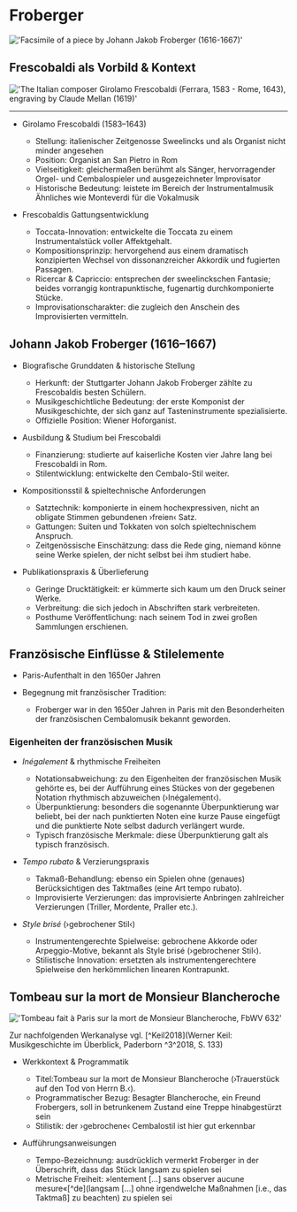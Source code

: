 <!--
author: Dennis Ried
email: dennis.ried@musikwiss.uni-halle.de
version: 1.0.0
language: de
narrator: Deutsch Female
import: ../config.md
tags: komponist, barock
-->

# Froberger

!['Facsimile of a piece by Johann Jakob Froberger (1616-1667)'](https://upload.wikimedia.org/wikipedia/commons/e/e6/Froberger-autograph-partitaquarta.jpg "Facsimile of a piece by Johann Jakob Froberger (1616-1667), Bild: wikimedia")

## Frescobaldi als Vorbild & Kontext

!['The Italian composer Girolamo Frescobaldi (Ferrara, 1583 - Rome, 1643), engraving by Claude Mellan (1619)'](https://upload.wikimedia.org/wikipedia/commons/thumb/d/d0/Girolamo_Frescobaldi_%281583-1643%29%2C_engraving_by_Claude_Mellan_%281619%29.jpg/250px-Girolamo_Frescobaldi_%281583-1643%29%2C_engraving_by_Claude_Mellan_%281619%29.jpg "The Italian composer Girolamo Frescobaldi (Ferrara, 1583 - Rome, 1643), engraving by Claude Mellan (1619), Bild: wikimedia")

---

- Girolamo Frescobaldi (1583–1643)
  
  - Stellung: italienischer Zeitgenosse Sweelincks und als Organist nicht minder angesehen
  - Position: Organist an San Pietro in Rom
  - Vielseitigkeit: gleichermaßen berühmt als Sänger, hervorragender Orgel- und Cembalospieler und ausgezeichneter Improvisator
  - Historische Bedeutung: leistete im Bereich der Instrumentalmusik Ähnliches wie Monteverdi für die Vokalmusik

- Frescobaldis Gattungsentwicklung
  
  - Toccata-Innovation: entwickelte die Toccata zu einem Instrumentalstück voller Affektgehalt.
  - Kompositionsprinzip: hervorgehend aus einem dramatisch konzipierten Wechsel von dissonanzreicher Akkordik und fugierten Passagen.
  - Ricercar & Capriccio: entsprechen der sweelinckschen Fantasie; beides vorrangig kontrapunktische, fugenartig durchkomponierte Stücke.
  - Improvisationscharakter: die zugleich den Anschein des Improvisierten vermitteln.

## Johann Jakob Froberger (1616–1667)

- Biografische Grunddaten & historische Stellung
  
  - Herkunft: der Stuttgarter Johann Jakob Froberger zählte zu Frescobaldis besten Schülern.
  - Musikgeschichtliche Bedeutung: der erste Komponist der Musikgeschichte, der sich ganz auf Tasteninstrumente spezialisierte.
  - Offizielle Position: Wiener Hoforganist.

- Ausbildung & Studium bei Frescobaldi
  
  - Finanzierung: studierte auf kaiserliche Kosten vier Jahre lang bei Frescobaldi in Rom.
  - Stilentwicklung: entwickelte den Cembalo-Stil weiter.

- Kompositionsstil & spieltechnische Anforderungen
  
  - Satztechnik: komponierte in einem hochexpressiven, nicht an obligate Stimmen gebundenen ›freien‹ Satz.
  - Gattungen: Suiten und Tokkaten von solch spieltechnischem Anspruch.
  - Zeitgenössische Einschätzung: dass die Rede ging, niemand könne seine Werke spielen, der nicht selbst bei ihm studiert habe.

- Publikationspraxis & Überlieferung
  
  - Geringe Drucktätigkeit: er kümmerte sich kaum um den Druck seiner Werke.
  - Verbreitung: die sich jedoch in Abschriften stark verbreiteten.
  - Posthume Veröffentlichung: nach seinem Tod in zwei großen Sammlungen erschienen.

## Französische Einflüsse & Stilelemente

- Paris-Aufenthalt in den 1650er Jahren

- Begegnung mit französischer Tradition:
  -  Froberger war in den 1650er Jahren in Paris mit den Besonderheiten der französischen Cembalomusik bekannt geworden.

### Eigenheiten der französischen Musik

- *Inégalement* & rhythmische Freiheiten
  
  - Notationsabweichung: zu den Eigenheiten der französischen Musik gehörte es, bei der Aufführung eines Stückes von der gegebenen Notation rhythmisch abzuweichen (›Inégalement‹).
  - Überpunktierung: besonders die sogenannte Überpunktierung war beliebt, bei der nach punktierten Noten eine kurze Pause eingefügt und die punktierte Note selbst dadurch verlängert wurde.
  - Typisch französische Merkmale: diese Überpunktierung galt als typisch französisch.

- *Tempo rubato* & Verzierungspraxis

  - Takmaß-Behandlung: ebenso ein Spielen ohne (genaues) Berücksichtigen des Taktmaßes (eine Art tempo rubato).
  - Improvisierte Verzierungen: das improvisierte Anbringen zahlreicher Verzierungen (Triller, Mordente, Praller etc.).

- *Style brisé* (›gebrochener Stil‹)

  - Instrumentengerechte Spielweise: gebrochene Akkorde oder Arpeggio-Motive, bekannt als Style brisé (›gebrochener Stil‹).
  - Stilistische Innovation: ersetzten als instrumentengerechtere Spielweise den herkömmlichen linearen Kontrapunkt.

## Tombeau sur la mort de Monsieur Blancheroche

!['Tombeau fait à Paris sur la mort de Monsieur Blancheroche, FbWV 632'](https://www.youtube.com/watch?v=MvCfLm6Of-g "Tombeau fait à Paris sur la mort de Monsieur Blancheroche, FbWV 632: Affligée et Tombeau sur la Mort de Monsieur Blanchrocher, Glen Wilson (Cembalo)")

Zur nachfolgenden Werkanalyse vgl. [^Keil2018](Werner Keil: Musikgeschichte im Überblick, Paderborn ^3^2018, S. 133)

- Werkkontext & Programmatik

  - Titel:Tombeau sur la mort de Monsieur Blancheroche (›Trauerstück auf den Tod von Herrn B.‹).
  - Programmatischer Bezug: Besagter Blancheroche, ein Freund Frobergers, soll in betrunkenem Zustand eine Treppe hinabgestürzt sein
  - Stilistik: der ›gebrochene‹ Cembalostil ist hier gut erkennbar

- Aufführungsanweisungen

  - Tempo-Bezeichnung: ausdrücklich vermerkt Froberger in der Überschrift, dass das Stück langsam zu spielen sei
  - Metrische Freiheit: »lentement \[...\] sans observer aucune mesure«[^de](langsam [...] ohne irgendwelche Maßnahmen [i.e., das Taktmaß] zu beachten) zu spielen sei